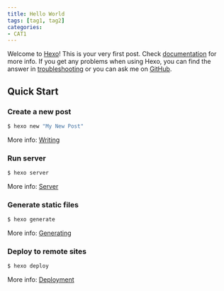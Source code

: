 ```yaml
---
title: Hello World 
tags: [tag1, tag2]
categories:
- CAT1
---
```

Welcome to [Hexo](https://hexo.io/)! This is your very first post. Check [documentation](https://hexo.io/docs/) for more
info. If you get any problems when using Hexo, you can find the answer
in [troubleshooting](https://hexo.io/docs/troubleshooting.html) or you can ask me
on [GitHub](https://github.com/hexojs/hexo/issues).

## Quick Start

### Create a new post

``` bash
$ hexo new "My New Post"
```

More info: [Writing](https://hexo.io/docs/writing.html)

### Run server

``` bash
$ hexo server
```

More info: [Server](https://hexo.io/docs/server.html)

### Generate static files

``` bash
$ hexo generate
```

More info: [Generating](https://hexo.io/docs/generating.html)

### Deploy to remote sites

``` bash
$ hexo deploy
```

More info: [Deployment](https://hexo.io/docs/one-command-deployment.html)
